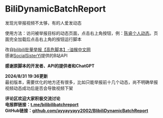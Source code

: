 # BiliDynamicBatchReport
发现光举报视频不太够，有的人爱发动态  
   
使用方法：访问被举报目标的动态页面，点击右上角按钮，例：[陈睿个人动态](https://space.bilibili.com/208259/dynamic)。页面完全加载后点击右上角的按钮运行脚本    
  
改自[bilibili批量举报【高危脚本】-油猴中文网](https://bbs.tampermonkey.net.cn/thread-5222-1-1.html)  
感谢[SocialSisterYi](https://github.com/SocialSisterYi/bilibili-API-collect)提供的B站API  

   
 
**感谢原脚本的开发者、API的提供者和ChatGPT**  

**2024/8/31 19:36更新**  
最初版本，需要优化的地方还有很多，比如只能举报前十几个动态，尚不明确举报视频动态成功后是否会导致视频下架  

  
  
  
**评论区欢迎大家积极交流讨论**  
**电报群链接：[t.me/bilibilibatchreport](https://t.me/bilibilibatchreport)**  
**GitHub链接：[github.com/ayyayyayy2002/BlibiliDynamicBatchReport](https://github.com/ayyayyayy2002/BlibiliDynamicBatchReport)**
